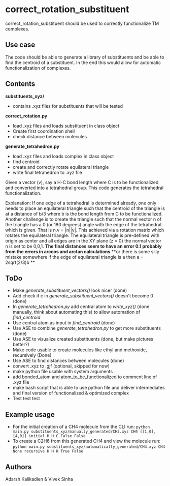# correct_rotation_substituent

correct_rotation_substituent should be used to correctly functionalize TM complexes.

## Use case
The code should be able to generate a library of substituents and be 
able to find the centroid of a substituent. In the end this would allow 
for automatic functionalization of complexes.

## Contents
  **substituents_xyz/**  
  - contains .xyz files for substituents that will be tested  

  **correct_rotation.py**  
  - load .xyz files and loads substituent in class object 
  - Create first coordination shell
  - check distance between molecules  
  
  **generate_tetrahedron.py** 
  - load .xyz files and loads complex in class object
  - find centroid
  - create and correctly rotate equilateral triangle
  - write final tetrahedron to .xyz file  
   
  Given a vector (v), say a H-C bond length where C is to be functionalized and converted into a tetrahedral group.
  This code generates the tetrahedral functionalization.

  Explanation: If one edge of a tetrahedral is determined already, one only needs to place an equilateral triangle such that
  the centroid of the triangle is at a distance of b/3 where b is the bond length from C to be functionalized.
  Another challenge is to oreate the triangle such that the normal vector n of the triangle has a 0 (or 180 degrees) angle
  with the edge of the tetrahedral which is given. That is n.v = |n||v|.
  This achieved via a rotation matrix which rotates the equilateral triangle.
  The equilateral triangle is pre-defined with origin as center and all edges are in the XY plane (z = 0) the normal vector
  n is set to be 0,0,1.
  **The final distances seem to have an error 0.1 probably from the errors in arccos and arctan calculations**
  **or there is some silly mistake somewhere if the edge of equilateral triangle is a then a = 2sqrt(2/3)b **

## ToDo  
  - Make *generate_substituent_vectors()* look nicer (done)
  - Add check if c in *generate_substituent_vectors()* doesn't become 0 (done)
  - In *generate_tetrahedron.py* add central atom to *write_xyz()*  (done manually, think about automating this)
  to allow automation of *find_centroid*
  - Use central atom as input in *find_centroid* (done)
  - Use ASE to combine *generate_tetrahedron.py* to get more substituents (done)
  - Use ASE to visualize created substituents (done, but make pictures better?)
  - Make code usable to create molecules like ethyl and methoxide, recursively (Done)
  - Use ASE to find distances between molecules (done)
  - convert .xyz to .gjf (optional, skipped for now)  
  - make python file usable with system arguments  
  - add bonded_atom and atom_to_be_functionalized to comment line of .xyz file  
  - make bash script that is able to use python file and deliver intermediates and final version of functionalized & optimized complex
  - Test test test
## Example usage
  - For the initial creation of a CH4 molecule from the CLI run: ```python main.py substituents_xyz/manually_generated/CH3.xyz CH4 [[1,0],[4,0]] initial H H C False False```
  - To create a C2H6 from this generated CH4 and view the molecule run: ```python main.py substituents_xyz/automatically_generated/CH4.xyz CH4 None recursive H H H True False```
## Authors
Adarsh Kalikadien & Vivek Sinha
